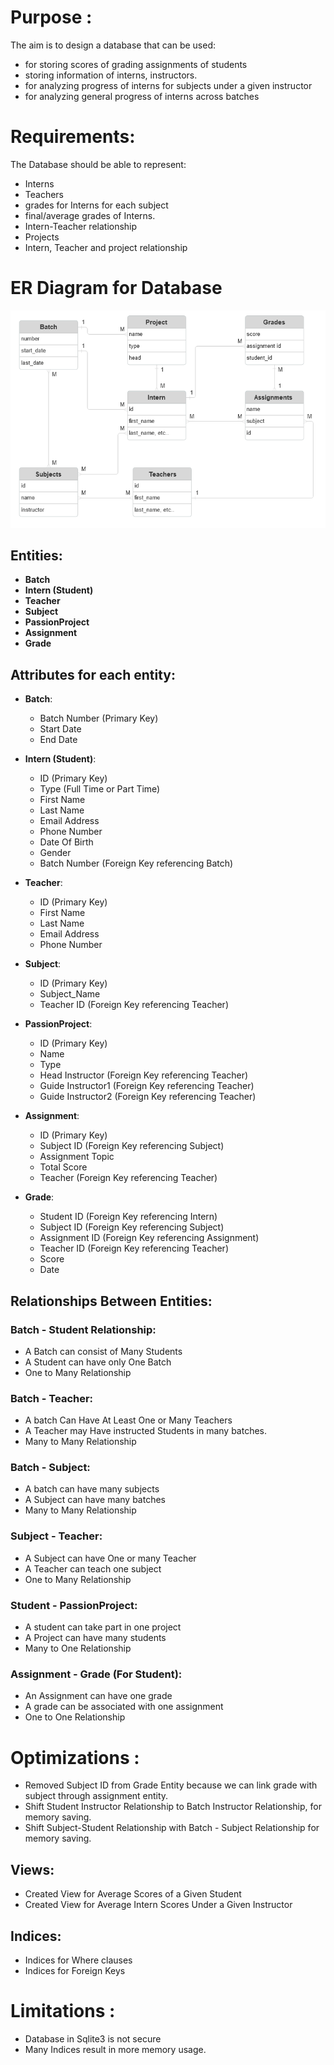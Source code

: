 # Purpose :
 The aim is to design a database that can be used:
 * for storing scores of grading assignments of students
 * storing information of interns, instructors.
 * for analyzing progress of interns for subjects under a given instructor
 * for analyzing general progress of interns across batches

# Requirements:

The Database should be able to represent:
- Interns
- Teachers
- grades for Interns for each subject
- final/average grades of Interns.
- Intern-Teacher relationship
- Projects
- Intern, Teacher and project relationship



# ER Diagram for Database
![Entity Diagram](ER-Diagram.png)
## Entities:

- **Batch**
- **Intern (Student)**
- **Teacher**
- **Subject**
- **PassionProject**
- **Assignment**
- **Grade**


## Attributes for each entity:


- **Batch**:
   - Batch Number (Primary Key)
   - Start Date
   - End Date

- **Intern (Student)**:
   - ID (Primary Key)
   - Type (Full Time or Part Time)
   - First Name
   - Last Name
   - Email Address
   - Phone Number
   - Date Of Birth
   - Gender
   - Batch Number (Foreign Key referencing Batch)

- **Teacher**:
   - ID (Primary Key)
   - First Name
   - Last Name
   - Email Address
   - Phone Number

- **Subject**:
   - ID (Primary Key)
   - Subject_Name
   - Teacher ID (Foreign Key referencing Teacher)

- **PassionProject**:
   - ID (Primary Key)
   - Name
   - Type
   - Head Instructor (Foreign Key referencing Teacher)
   - Guide Instructor1 (Foreign Key referencing Teacher)
   - Guide Instructor2 (Foreign Key referencing Teacher)

- **Assignment**:
   - ID (Primary Key)
   - Subject ID (Foreign Key referencing Subject)
   - Assignment Topic
   - Total Score
   - Teacher (Foreign Key referencing Teacher)

- **Grade**:
   - Student ID (Foreign Key referencing Intern)
   - Subject ID (Foreign Key referencing Subject)
   - Assignment ID (Foreign Key referencing Assignment)
   - Teacher ID (Foreign Key referencing Teacher)
   - Score
   - Date

## Relationships Between Entities:

### Batch - Student Relationship:
* A Batch can consist of Many Students
* A Student can have only One Batch
* One to Many Relationship

<!-- ### Student - Teacher:
* A Student Can Have At Least One or Many Teachers
* A Teacher Can Have Many Students
* Many to Many Relationship -->

### Batch - Teacher:
* A batch Can Have At Least One or Many Teachers
* A Teacher may Have instructed Students in many batches.
* Many to Many Relationship

<!-- ### Student - Subject:
* A student can have many students
* A Subject can have many students
* Many to Many Relationship -->
### Batch - Subject:
* A batch can have many subjects
* A Subject can have many batches
* Many to Many Relationship

### Subject - Teacher:
* A Subject can have One or many Teacher
* A Teacher can teach one subject
* One to Many Relationship

### Student - PassionProject:
* A student can take part in one project
* A Project can have many students
* Many to One Relationship

### Assignment - Grade (For Student):
* An Assignment can have one grade
* A grade can be associated with one assignment
* One to One Relationship


# Optimizations :
- Removed Subject ID from Grade Entity because we can link grade with subject through assignment entity.
- Shift Student Instructor Relationship to Batch Instructor Relationship, for memory saving.
- Shift Subject-Student Relationship with Batch - Subject Relationship for memory saving.

## Views:
- Created View for Average Scores of a Given Student
- Created View for Average Intern Scores Under a Given Instructor

## Indices:
- Indices for Where clauses
- Indices for Foreign Keys

# Limitations :
- Database in Sqlite3 is not secure
- Many Indices result in more memory usage.
